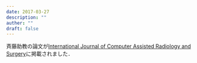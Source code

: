 ```yaml
---
date: 2017-03-27
description: ""
auther: ""
draft: false
---
```

斉藤助教の論文が[International Journal of Computer Assisted Radiology and Surgery](https://link.springer.com/article/10.1007/s11548-017-1571-z)に掲載されました．
